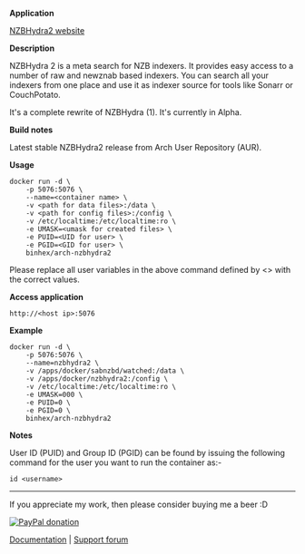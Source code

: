 **Application**

[NZBHydra2 website](https://github.com/theotherp/nzbhydra2)

**Description**

NZBHydra 2 is a meta search for NZB indexers. It provides easy access to a number of raw and newznab based indexers. You can search all your indexers from one place and use it as indexer source for tools like Sonarr or CouchPotato.

It's a complete rewrite of NZBHydra (1). It's currently in Alpha.

**Build notes**

Latest stable NZBHydra2 release from Arch User Repository (AUR).

**Usage**
```
docker run -d \
    -p 5076:5076 \
    --name=<container name> \
    -v <path for data files>:/data \
    -v <path for config files>:/config \
    -v /etc/localtime:/etc/localtime:ro \
    -e UMASK=<umask for created files> \
    -e PUID=<UID for user> \
    -e PGID=<GID for user> \
    binhex/arch-nzbhydra2
```

Please replace all user variables in the above command defined by <> with the correct values.

**Access application**

`http://<host ip>:5076`

**Example**
```
docker run -d \
    -p 5076:5076 \
    --name=nzbhydra2 \
    -v /apps/docker/sabnzbd/watched:/data \
    -v /apps/docker/nzbhydra2:/config \
    -v /etc/localtime:/etc/localtime:ro \
    -e UMASK=000 \
    -e PUID=0 \
    -e PGID=0 \
    binhex/arch-nzbhydra2
```

**Notes**

User ID (PUID) and Group ID (PGID) can be found by issuing the following command for the user you want to run the container as:-

```
id <username>
```
___
If you appreciate my work, then please consider buying me a beer  :D

[![PayPal donation](https://www.paypal.com/en_US/i/btn/btn_donate_SM.gif)](https://www.paypal.com/cgi-bin/webscr?cmd=_s-xclick&hosted_button_id=MM5E27UX6AUU4)

[Documentation](https://github.com/binhex/documentation) | [Support forum](https://lime-technology.com/forums/topic/64638-support-binhex-nzbhydra2/)
